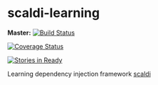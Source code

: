 scaldi-learning
===============

**Master:** [![Build Status](https://travis-ci.org/michalkowol/scaldi-learning.svg?branch=master)](https://travis-ci.org/michalkowol/scaldi-learning)

[![Coverage Status](https://img.shields.io/coveralls/michalkowol/scaldi-learning.svg)](https://coveralls.io/r/michalkowol/scaldi-learning?branch=master)

[![Stories in Ready](https://badge.waffle.io/michalkowol/scaldi-learning.png?label=ready&title=Ready)](https://waffle.io/michalkowol/scaldi-learning)

Learning dependency injection framework [scaldi](http://scaldi.org/)
